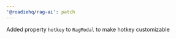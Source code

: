 ```yaml
---
'@roadiehq/rag-ai': patch
---
```


Added property `hotkey` to `RagModal` to make hotkey customizable
